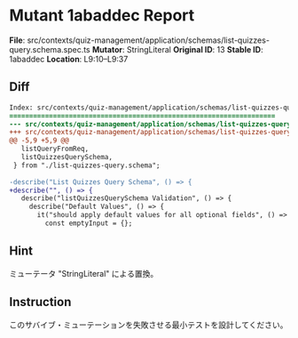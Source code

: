 # Mutant 1abaddec Report

**File**: src/contexts/quiz-management/application/schemas/list-quizzes-query.schema.spec.ts
**Mutator**: StringLiteral
**Original ID**: 13
**Stable ID**: 1abaddec
**Location**: L9:10–L9:37

## Diff

```diff
Index: src/contexts/quiz-management/application/schemas/list-quizzes-query.schema.spec.ts
===================================================================
--- src/contexts/quiz-management/application/schemas/list-quizzes-query.schema.spec.ts	original
+++ src/contexts/quiz-management/application/schemas/list-quizzes-query.schema.spec.ts	mutated #13
@@ -5,9 +5,9 @@
   listQueryFromReq,
   listQuizzesQuerySchema,
 } from "./list-quizzes-query.schema";
 
-describe("List Quizzes Query Schema", () => {
+describe("", () => {
   describe("listQuizzesQuerySchema Validation", () => {
     describe("Default Values", () => {
       it("should apply default values for all optional fields", () => {
         const emptyInput = {};
```

## Hint

ミューテータ "StringLiteral" による置換。

## Instruction

このサバイブ・ミューテーションを失敗させる最小テストを設計してください。
